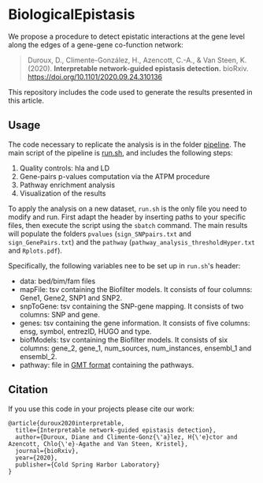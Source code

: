 # BiologicalEpistasis

We propose a procedure to detect epistatic interactions at the gene level along the edges of a gene-gene co-function network:

> Duroux, D., Climente-González, H., Azencott, C.-A., & Van Steen, K. (2020). **Interpretable network-guided epistasis detection.** bioRxiv. https://doi.org/10.1101/2020.09.24.310136

This repository includes the code used to generate the results presented in this article.

## Usage

The code necessary to replicate the analysis is in the folder [pipeline](pipeline). The main script of the pipeline is [run.sh](pipeline/run.sh), and includes the following steps:

1. Quality controls: hla and LD
2. Gene-pairs p-values computation via the ATPM procedure
3. Pathway enrichment analysis
4. Visualization of the results

To apply the analysis on a new dataset, `run.sh` is the only file you need to modify and run.  First adapt the header by inserting paths to your specific files, then execute the script using the `sbatch` command. The main results will populate the folders `pvalues` (`sign_SNPpairs.txt` and `sign_GenePairs.txt`) and the `pathway` (`pathway_analysis_thresholdHyper.txt` and `Rplots.pdf`).

Specifically, the following variables nee to be set up in `run.sh`'s header:

- data: bed/bim/fam files
- mapFile: tsv containing the Biofilter models. It consists of four columns: Gene1, Gene2, SNP1 and SNP2.
- snpToGene: tsv containing the SNP-gene mapping. It consists of two columns: SNP and gene.
- genes: tsv containing the gene information. It consists of five columns: ensg, symbol, entrezID, HUGO and type.
- biofModels: tsv containing the Biofilter models. It consists of six columns: gene_2, gene_1, num_sources, num_instances, ensembl_1 and ensembl_2.
- pathway: file in [GMT format](https://software.broadinstitute.org/cancer/software/gsea/wiki/index.php/Data_formats#GMT:_Gene_Matrix_Transposed_file_format_.28.2A.gmt.29) containing the pathways.

## Citation

If you use this code in your projects please cite our work:

```
@article{duroux2020interpretable,
  title={Interpretable network-guided epistasis detection},
  author={Duroux, Diane and Climente-Gonz{\'a}lez, H{\'e}ctor and Azencott, Chlo{\'e}-Agathe and Van Steen, Kristel},
  journal={bioRxiv},
  year={2020},
  publisher={Cold Spring Harbor Laboratory}
}
```
